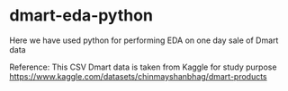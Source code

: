 # dmart-eda-python
Here we have used python for performing EDA on one day sale of Dmart data

Reference:
This CSV Dmart data is taken from Kaggle for study purpose
https://www.kaggle.com/datasets/chinmayshanbhag/dmart-products

